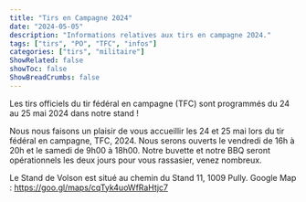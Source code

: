 ```yaml
---
title: "Tirs en Campagne 2024"
date: "2024-05-05"
description: "Informations relatives aux tirs en campagne 2024."
tags: ["tirs", "PO", "TFC", "infos"]
categories: ["tirs", "militaire"]
ShowRelated: false
showToc: false
ShowBreadCrumbs: false
---
```


Les tirs officiels du tir fédéral en campagne (TFC) sont programmés du 24 au 25 mai 2024 dans notre stand !

<!--more-->

Nous nous faisons un plaisir de vous accueillir les 24 et 25 mai lors du tir fédéral en campagne, TFC, 2024.
Nous serons ouverts le vendredi de 16h à 20h et le samedi de 9h00 à 18h00.
Notre buvette et notre BBQ seront opérationnels les deux jours pour vous rassasier, venez nombreux.

Le Stand de Volson est situé au chemin du Stand 11, 1009 Pully.
Google Map : https://goo.gl/maps/cqTyk4uoWfRaHtjc7
